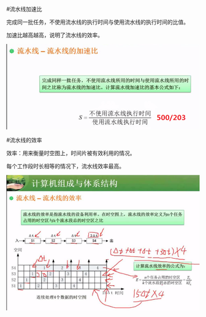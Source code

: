 #流水线加速比

完成同一批任务，不使用流水线的执行时间与使用流水线的执行时间的比值。

加速比越高越高，说明了流水线的效率。

![](/imgs/1.2.10-1流水线加速比.png)

#流水线的效率

效率：用来衡量时空图上，时间片被有效利用的情况。

每个工作段时长相等的情况下，流水线效率最高。

![](/imgs/1.2.10-2流水线效率.png)